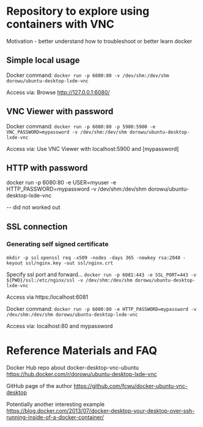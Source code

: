 # Repository to explore using containers with VNC

Motivation - better understand how to troubleshoot or better learn docker

## Simple local usage

Docker command:
`docker run -p 6080:80 -v /dev/shm:/dev/shm dorowu/ubuntu-desktop-lxde-vnc`

Access via:
Browse http://127.0.0.1:6080/

## VNC Viewer with password

Docker command:
`docker run -p 6080:80 -p 5900:5900 -e VNC_PASSWORD=mypassword -v /dev/shm:/dev/shm dorowu/ubuntu-desktop-lxde-vnc`

Access via:
Use VNC Viewer with localhost:5900 and [mypassword]

## HTTP with password

docker run -p 6080:80 -e USER=myuser -e HTTP_PASSWORD=mypassword -v /dev/shm:/dev/shm dorowu/ubuntu-desktop-lxde-vnc

-- did not worked out

## SSL connection 

### Generating self signed certificate

`mkdir -p ssl`
`openssl req -x509 -nodes -days 365 -newkey rsa:2048 -keyout ssl/nginx.key -out ssl/nginx.crt`

Specify ssl port and forward...
`docker run -p 6081:443 -e SSL_PORT=443 -v ${PWD}/ssl:/etc/nginx/ssl -v /dev/shm:/dev/shm dorowu/ubuntu-desktop-lxde-vnc`

Access via https:/localhost:6081

Docker command:
`docker run -p 6080:80 -e HTTP_PASSWORD=mypassword -v /dev/shm:/dev/shm dorowu/ubuntu-desktop-lxde-vnc`

Access via:
localhost:80 and mypassword



# Reference Materials and FAQ

Docker Hub repo about docker-desktop-vnc-ubuntu
https://hub.docker.com/r/dorowu/ubuntu-desktop-lxde-vnc

GitHub page of the author
https://github.com/fcwu/docker-ubuntu-vnc-desktop

Potentially another interesting example
https://blog.docker.com/2013/07/docker-desktop-your-desktop-over-ssh-running-inside-of-a-docker-container/



